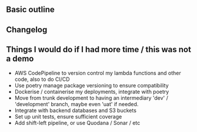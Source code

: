 ## Basic outline

## Changelog

## Things I would do if I had more time / this was not a demo
 - AWS CodePipeline to version control my lambda functions and other code, also to do CI/CD
 - Use poetry manage package versioning to ensure compatibility
 - Dockerise / containerise my deployments, integrate with poetry
 - Move from trunk development to having an intermediary 'dev' / 'development' branch, maybe even 'uat' if needed.
 - Integrate with backend databases and S3 buckets
 - Set up unit tests, ensure sufficient coverage
 - Add shift-left pipeline, or use Quodana / Sonar / etc